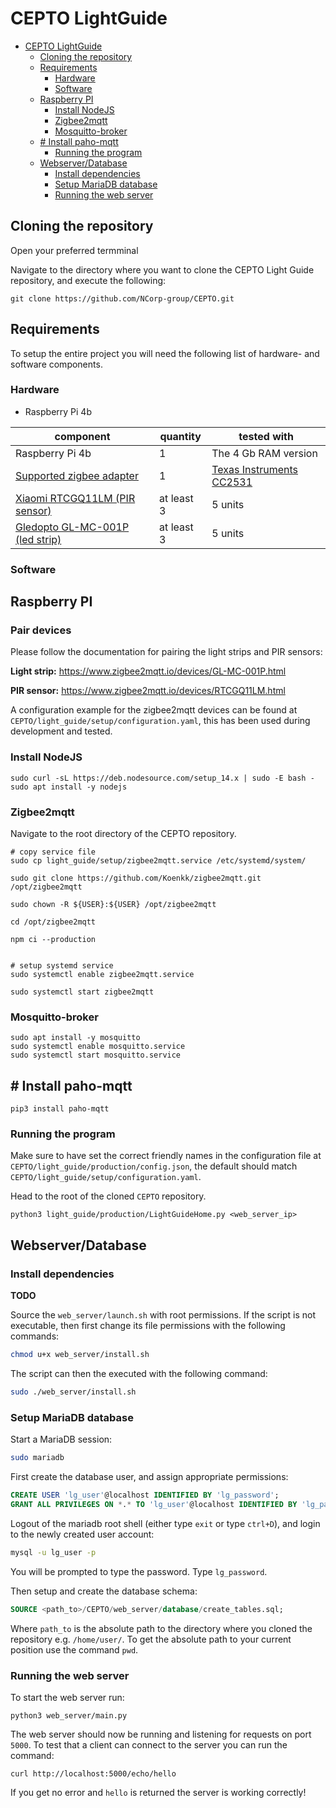 # CEPTO LightGuide


<!-- @import "[TOC]" {cmd="toc" depthFrom=1 depthTo=6 orderedList=false} -->

<!-- code_chunk_output -->

- [CEPTO LightGuide](#cepto-lightguide)
  - [Cloning the repository](#cloning-the-repository)
  - [Requirements](#requirements)
    - [Hardware](#hardware)
    - [Software](#software)
  - [Raspberry PI](#raspberry-pi)
    - [Install NodeJS](#install-nodejs)
    - [Zigbee2mqtt](#zigbee2mqtt)
    - [Mosquitto-broker](#mosquitto-broker)
  - [# Install paho-mqtt](#-install-paho-mqtt)
    - [Running the program](#running-the-program)
  - [Webserver/Database](#webserverdatabase)
    - [Install dependencies](#install-dependencies)
    - [Setup MariaDB database](#setup-mariadb-database)
    - [Running the web server](#running-the-web-server)

<!-- /code_chunk_output -->
## Cloning the repository
Open your preferred termminal

Navigate to the directory where you want to clone the CEPTO Light Guide repository, and execute the following:

```shell=sh
git clone https://github.com/NCorp-group/CEPTO.git
```

## Requirements
To setup the entire project you will need the following list of hardware- and software components.

### Hardware
- Raspberry Pi 4b

|component   | quantity | tested with   |
--------------|--------| -- |
|   Raspberry Pi 4b        | 1 |     The 4 Gb RAM version  |
| [Supported zigbee adapter](https://www.zigbee2mqtt.io/getting_started/what_do_i_need.html#supported-zigbee-adapter) | 1  | [Texas Instruments CC2531](https://www.zigbee2mqtt.io/information/supported_adapters.html) | 
| [Xiaomi RTCGQ11LM (PIR sensor)](https://www.zigbee2mqtt.io/devices/RTCGQ11LM.html) | at least 3 | 5 units |
| [Gledopto GL-MC-001P (led strip)](https://www.zigbee2mqtt.io/devices/GL-MC-001P.html) | at least 3 | 5 units |

### Software


## Raspberry PI

### Pair devices

Please follow the documentation for pairing the light strips and PIR sensors:

**Light strip:** https://www.zigbee2mqtt.io/devices/GL-MC-001P.html

**PIR sensor:** https://www.zigbee2mqtt.io/devices/RTCGQ11LM.html

A configuration example for the zigbee2mqtt devices can be found at ``CEPTO/light_guide/setup/configuration.yaml``, this has been used during development and tested.

### Install NodeJS
```
sudo curl -sL https://deb.nodesource.com/setup_14.x | sudo -E bash -
sudo apt install -y nodejs
```

### Zigbee2mqtt
Navigate to the root directory of the CEPTO repository.


```shell=sh
# copy service file
sudo cp light_guide/setup/zigbee2mqtt.service /etc/systemd/system/

sudo git clone https://github.com/Koenkk/zigbee2mqtt.git /opt/zigbee2mqtt

sudo chown -R ${USER}:${USER} /opt/zigbee2mqtt

cd /opt/zigbee2mqtt

npm ci --production


# setup systemd service
sudo systemctl enable zigbee2mqtt.service

sudo systemctl start zigbee2mqtt
```

### Mosquitto-broker

```shell=sh    
sudo apt install -y mosquitto
sudo systemctl enable mosquitto.service
sudo systemctl start mosquitto.service
```

## # Install paho-mqtt
```shell=sh
pip3 install paho-mqtt
```
### Running the program
Make sure to have set the correct friendly names in the configuration file at ``CEPTO/light_guide/production/config.json``, the default should match ``CEPTO/light_guide/setup/configuration.yaml``.

Head to the root of the cloned `CEPTO` repository.
```shell=sh
python3 light_guide/production/LightGuideHome.py <web_server_ip>
```

## Webserver/Database

### Install dependencies

**TODO** 

Source the `web_server/launch.sh` with root permissions. If the script is not executable, then first change its file permissions with the following commands:
```sh
chmod u+x web_server/install.sh
```

The script can then the executed with the following command:
```sh
sudo ./web_server/install.sh
```

### Setup MariaDB database

Start a MariaDB session:

 ```sh
sudo mariadb
 ```
First create the database user, and assign appropriate permissions:

```sql
CREATE USER 'lg_user'@localhost IDENTIFIED BY 'lg_password';
GRANT ALL PRIVILEGES ON *.* TO 'lg_user'@localhost IDENTIFIED BY 'lg_password';
```
Logout of the mariadb root shell (either type `exit` or type `ctrl+D`), and login to the newly created user account:

 ```sh
mysql -u lg_user -p
 ```
 
 You will be prompted to type the password. Type `lg_password`.

Then setup and create the database schema:
```sql
SOURCE <path_to>/CEPTO/web_server/database/create_tables.sql;
```

Where `path_to` is the absolute path to the directory where you cloned the repository e.g. `/home/user/`. To get the absolute path to your current position use the command `pwd`.

### Running the web server

To start the web server run:
```shell=sh
python3 web_server/main.py
```

The web server should now be running and listening for requests on port `5000`. To test that a client can connect to the server you can run the command:

```shell=sh
curl http://localhost:5000/echo/hello
```

If you get no error and `hello` is returned the server is working correctly!


